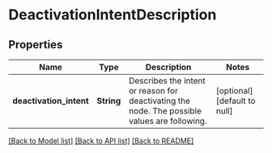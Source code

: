 # DeactivationIntentDescription

## Properties
Name | Type | Description | Notes
------------ | ------------- | ------------- | -------------
**deactivation_intent** | **String** | Describes the intent or reason for deactivating the node. The possible values are following. | [optional] [default to null]

[[Back to Model list]](../README.md#documentation-for-models) [[Back to API list]](../README.md#documentation-for-api-endpoints) [[Back to README]](../README.md)


